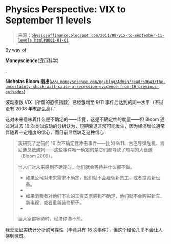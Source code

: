 <!--yml

category: 未分类

date: 2024-05-18 07:05:43

-->

# Physics Perspective: VIX to September 11 levels

> 来源：[`physicsoffinance.blogspot.com/2011/08/vix-to-september-11-levels.html#0001-01-01`](http://physicsoffinance.blogspot.com/2011/08/vix-to-september-11-levels.html#0001-01-01)

By way of

**Moneyscience**([货币科学](http://www.moneyscience.com/))

,

**Nicholas Bloom 指出**([`www.moneyscience.com/pg/blog/Admin/read/59643/the-uncertainty-shock-will-cause-a-recession-evidence-from-16-previous-episodes`](http://www.moneyscience.com/pg/blog/Admin/read/59643/the-uncertainty-shock-will-cause-a-recession-evidence-from-16-previous-episodes))

波动指数 VIX（所谓的恐慌指数）已经激增至 9/11 事件后达到的同一水平（不过没有 2008 年末那么高）：

这对未来意味着什么是不确定的——毕竟，这是不确定性的度量——但 Bloom 通过对过去 16 次类似波动的分析认为，短期衰退非常可能发生，因为经济增长通常伴随着一定程度的信心，而目前显然缺乏这种信心：

> 我研究了之前的 16 次不确定性冲击事件——比如 9/11、古巴导弹危机、肯尼迪总统遇刺——这些事件唯一确定的是它们都导致了短期的大衰退（Bloom 2009）。
> 
> 当人们对未来感到不确定时，他们就会等待并什么都不做。
> 
> +   如果公司对未来需求不确定，他们就不会雇佣新员工，或者投资新设备。
> +   
> +   如果消费者对他们下次的工资支票感到不确定，他们就不会购买新车、新电视，或者重新装修房子。
> +   
> 当大家都等待时，经济停滞不前。

我无法证实统计分析的可靠性（毕竟只有 16 次事件），但这个结论几乎不会让人感到惊讶。
